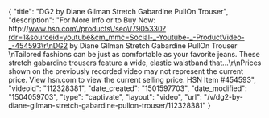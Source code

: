 {
    "title": "DG2 by Diane Gilman Stretch Gabardine PullOn Trouser",
    "description": "For More Info or to Buy Now: http:\/\/www.hsn.com\/products\/seo\/7905330?rdr=1&sourceid=youtube&cm_mmc=Social-_-Youtube-_-ProductVideo-_-454593\r\nDG2 by Diane Gilman Stretch Gabardine PullOn Trouser  \nTailored fashions can be just as comfortable as your favorite jeans. These stretch gabardine trousers feature a wide, elastic waistband that...\r\nPrices shown on the previously recorded video may not represent the current price.  View hsn.com to view the current selling price. HSN Item #454593",
    "videoid": "112328381",
    "date_created": "1501597703",
    "date_modified": "1504059703",
    "type": "captivate",
    "layout": "video",
    "url": "\/v\/dg2-by-diane-gilman-stretch-gabardine-pullon-trouser\/112328381"
}